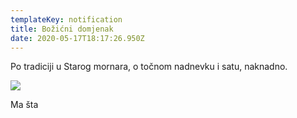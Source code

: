 ```yaml
---
templateKey: notification
title: Božićni domjenak
date: 2020-05-17T18:17:26.950Z
---
```

Po tradiciji u Starog mornara, o točnom nadnevku i satu, naknadno.

![]( "Slika")

Ma šta